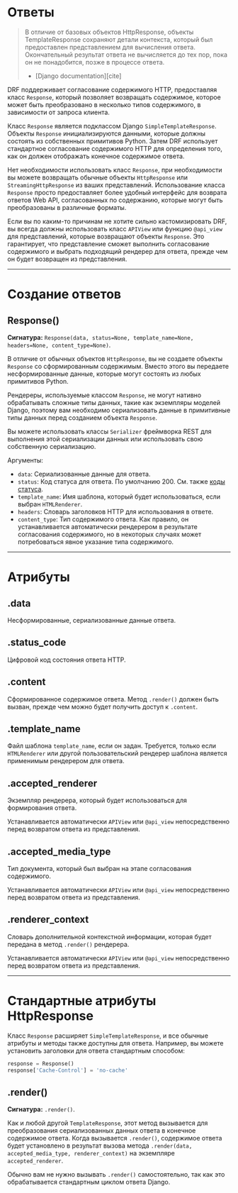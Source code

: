 <!-- TRANSLATED by md-translate -->
# Ответы

> В отличие от базовых объектов HttpResponse, объекты TemplateResponse сохраняют детали контекста, который был предоставлен представлением для вычисления ответа. Окончательный результат ответа не вычисляется до тех пор, пока он не понадобится, позже в процессе ответа.
>
> - [Django documentation][cite]

DRF поддерживает согласование содержимого HTTP, предоставляя класс `Response`, который позволяет возвращать содержимое, которое может быть преобразовано в несколько типов содержимого, в зависимости от запроса клиента.

Класс `Response` является подклассом Django `SimpleTemplateResponse`. Объекты `Response` инициализируются данными, которые должны состоять из собственных примитивов Python. Затем DRF использует стандартное согласование содержимого HTTP для определения того, как он должен отображать конечное содержимое ответа.

Нет необходимости использовать класс `Response`, при необходимости вы можете возвращать обычные объекты `HttpResponse` или `StreamingHttpResponse` из ваших представлений. Использование класса `Response` просто предоставляет более удобный интерфейс для возврата ответов Web API, согласованных по содержанию, которые могут быть преобразованы в различные форматы.

Если вы по каким-то причинам не хотите сильно кастомизировать DRF, вы всегда должны использовать класс `APIView` или функцию `@api_view` для представлений, которые возвращают объекты `Response`. Это гарантирует, что представление сможет выполнить согласование содержимого и выбрать подходящий рендерер для ответа, прежде чем он будет возвращен из представления.

---

# Создание ответов

## Response()

**Сигнатура:** `Response(data, status=None, template_name=None, headers=None, content_type=None)`.

В отличие от обычных объектов `HttpResponse`, вы не создаете объекты `Response` со сформированным содержимым. Вместо этого вы передаете несформированные данные, которые могут состоять из любых примитивов Python.

Рендереры, используемые классом `Response`, не могут нативно обрабатывать сложные типы данных, такие как экземпляры моделей Django, поэтому вам необходимо сериализовать данные в примитивные типы данных перед созданием объекта `Response`.

Вы можете использовать классы `Serializer` фреймворка REST для выполнения этой сериализации данных или использовать свою собственную сериализацию.

Аргументы:

* `data`: Сериализованные данные для ответа.
* `status`: Код статуса для ответа. По умолчанию 200. См. также [коды статуса](status-codes.md).
* `template_name`: Имя шаблона, который будет использоваться, если выбран `HTMLRenderer`.
* `headers`: Словарь заголовков HTTP для использования в ответе.
* `content_type`: Тип содержимого ответа. Как правило, он устанавливается автоматически рендерером в результате согласования содержимого, но в некоторых случаях может потребоваться явное указание типа содержимого.

---

# Атрибуты

## .data

Несформированные, сериализованные данные ответа.

## .status_code

Цифровой код состояния ответа HTTP.

## .content

Сформированное содержимое ответа. Метод `.render()` должен быть вызван, прежде чем можно будет получить доступ к `.content`.

## .template_name

Файл шаблона `template_name`, если он задан. Требуется, только если `HTMLRenderer` или другой пользовательский рендерер шаблона является применимым рендерером для ответа.

## .accepted_renderer

Экземпляр рендерера, который будет использоваться для формирования ответа.

Устанавливается автоматически `APIView` или `@api_view` непосредственно перед возвратом ответа из представления.

## .accepted_media_type

Тип документа, который был выбран на этапе согласования содержимого.

Устанавливается автоматически `APIView` или `@api_view` непосредственно перед возвратом ответа из представления.

## .renderer_context

Словарь дополнительной контекстной информации, которая будет передана в метод `.render()` рендерера.

Устанавливается автоматически `APIView` или `@api_view` непосредственно перед возвратом ответа из представления.

---

# Стандартные атрибуты HttpResponse

Класс `Response` расширяет `SimpleTemplateResponse`, и все обычные атрибуты и методы также доступны для ответа. Например, вы можете установить заголовки для ответа стандартным способом:

```python
response = Response()
response['Cache-Control'] = 'no-cache'
```

## .render()

**Сигнатура:** `.render()`.

Как и любой другой `TemplateResponse`, этот метод вызывается для преобразования сериализованных данных ответа в конечное содержимое ответа. Когда вызывается `.render()`, содержимое ответа будет установлено в результат вызова метода `.render(data, accepted_media_type, renderer_context)` на экземпляре `accepted_renderer`.

Обычно вам не нужно вызывать `.render()` самостоятельно, так как это обрабатывается стандартным циклом ответа Django.
